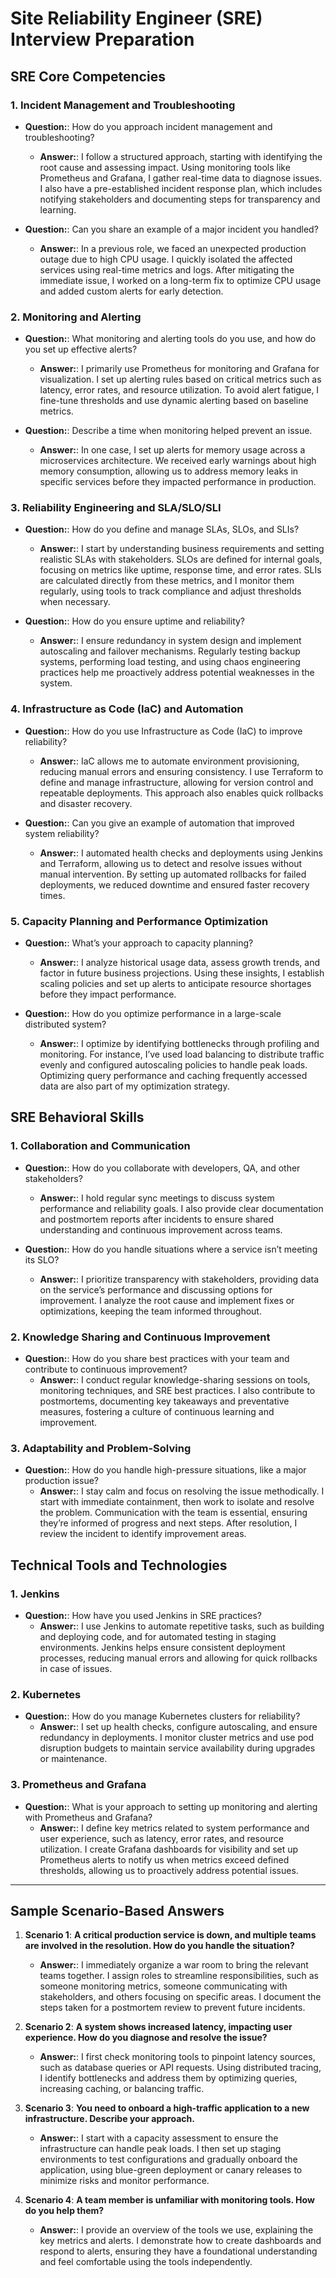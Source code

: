 # Site Reliability Engineer (SRE) Interview Preparation

## SRE Core Competencies

### 1. Incident Management and Troubleshooting
- **Question:**: How do you approach incident management and troubleshooting?
  - **Answer:**: I follow a structured approach, starting with identifying the root cause and assessing impact. Using monitoring tools like Prometheus and Grafana, I gather real-time data to diagnose issues. I also have a pre-established incident response plan, which includes notifying stakeholders and documenting steps for transparency and learning.

- **Question:**: Can you share an example of a major incident you handled?
  - **Answer:**: In a previous role, we faced an unexpected production outage due to high CPU usage. I quickly isolated the affected services using real-time metrics and logs. After mitigating the immediate issue, I worked on a long-term fix to optimize CPU usage and added custom alerts for early detection.

### 2. Monitoring and Alerting
- **Question:**: What monitoring and alerting tools do you use, and how do you set up effective alerts?
  - **Answer:**: I primarily use Prometheus for monitoring and Grafana for visualization. I set up alerting rules based on critical metrics such as latency, error rates, and resource utilization. To avoid alert fatigue, I fine-tune thresholds and use dynamic alerting based on baseline metrics.

- **Question:**: Describe a time when monitoring helped prevent an issue.
  - **Answer:**: In one case, I set up alerts for memory usage across a microservices architecture. We received early warnings about high memory consumption, allowing us to address memory leaks in specific services before they impacted performance in production.

### 3. Reliability Engineering and SLA/SLO/SLI
- **Question:**: How do you define and manage SLAs, SLOs, and SLIs?
  - **Answer:**: I start by understanding business requirements and setting realistic SLAs with stakeholders. SLOs are defined for internal goals, focusing on metrics like uptime, response time, and error rates. SLIs are calculated directly from these metrics, and I monitor them regularly, using tools to track compliance and adjust thresholds when necessary.

- **Question:**: How do you ensure uptime and reliability?
  - **Answer:**: I ensure redundancy in system design and implement autoscaling and failover mechanisms. Regularly testing backup systems, performing load testing, and using chaos engineering practices help me proactively address potential weaknesses in the system.

### 4. Infrastructure as Code (IaC) and Automation
- **Question:**: How do you use Infrastructure as Code (IaC) to improve reliability?
  - **Answer:**: IaC allows me to automate environment provisioning, reducing manual errors and ensuring consistency. I use Terraform to define and manage infrastructure, allowing for version control and repeatable deployments. This approach also enables quick rollbacks and disaster recovery.

- **Question:**: Can you give an example of automation that improved system reliability?
  - **Answer:**: I automated health checks and deployments using Jenkins and Terraform, allowing us to detect and resolve issues without manual intervention. By setting up automated rollbacks for failed deployments, we reduced downtime and ensured faster recovery times.

### 5. Capacity Planning and Performance Optimization
- **Question:**: What’s your approach to capacity planning?
  - **Answer:**: I analyze historical usage data, assess growth trends, and factor in future business projections. Using these insights, I establish scaling policies and set up alerts to anticipate resource shortages before they impact performance.

- **Question:**: How do you optimize performance in a large-scale distributed system?
  - **Answer:**: I optimize by identifying bottlenecks through profiling and monitoring. For instance, I’ve used load balancing to distribute traffic evenly and configured autoscaling policies to handle peak loads. Optimizing query performance and caching frequently accessed data are also part of my optimization strategy.

## SRE Behavioral Skills

### 1. Collaboration and Communication
- **Question:**: How do you collaborate with developers, QA, and other stakeholders?
  - **Answer:**: I hold regular sync meetings to discuss system performance and reliability goals. I also provide clear documentation and postmortem reports after incidents to ensure shared understanding and continuous improvement across teams.

- **Question:**: How do you handle situations where a service isn’t meeting its SLO?
  - **Answer:**: I prioritize transparency with stakeholders, providing data on the service’s performance and discussing options for improvement. I analyze the root cause and implement fixes or optimizations, keeping the team informed throughout.

### 2. Knowledge Sharing and Continuous Improvement
- **Question:**: How do you share best practices with your team and contribute to continuous improvement?
  - **Answer:**: I conduct regular knowledge-sharing sessions on tools, monitoring techniques, and SRE best practices. I also contribute to postmortems, documenting key takeaways and preventative measures, fostering a culture of continuous learning and improvement.

### 3. Adaptability and Problem-Solving
- **Question:**: How do you handle high-pressure situations, like a major production issue?
  - **Answer:**: I stay calm and focus on resolving the issue methodically. I start with immediate containment, then work to isolate and resolve the problem. Communication with the team is essential, ensuring they’re informed of progress and next steps. After resolution, I review the incident to identify improvement areas.

## Technical Tools and Technologies

### 1. Jenkins
- **Question:**: How have you used Jenkins in SRE practices?
  - **Answer:**: I use Jenkins to automate repetitive tasks, such as building and deploying code, and for automated testing in staging environments. Jenkins helps ensure consistent deployment processes, reducing manual errors and allowing for quick rollbacks in case of issues.

### 2. Kubernetes
- **Question:**: How do you manage Kubernetes clusters for reliability?
  - **Answer:**: I set up health checks, configure autoscaling, and ensure redundancy in deployments. I monitor cluster metrics and use pod disruption budgets to maintain service availability during upgrades or maintenance.

### 3. Prometheus and Grafana
- **Question:**: What is your approach to setting up monitoring and alerting with Prometheus and Grafana?
  - **Answer:**: I define key metrics related to system performance and user experience, such as latency, error rates, and resource utilization. I create Grafana dashboards for visibility and set up Prometheus alerts to notify us when metrics exceed defined thresholds, allowing us to proactively address potential issues.

---

## Sample Scenario-Based Answers

1. **Scenario 1**: **A critical production service is down, and multiple teams are involved in the resolution. How do you handle the situation?**
   - **Answer:**: I immediately organize a war room to bring the relevant teams together. I assign roles to streamline responsibilities, such as someone monitoring metrics, someone communicating with stakeholders, and others focusing on specific areas. I document the steps taken for a postmortem review to prevent future incidents.

2. **Scenario 2**: **A system shows increased latency, impacting user experience. How do you diagnose and resolve the issue?**
   - **Answer:**: I first check monitoring tools to pinpoint latency sources, such as database queries or API requests. Using distributed tracing, I identify bottlenecks and address them by optimizing queries, increasing caching, or balancing traffic.

3. **Scenario 3**: **You need to onboard a high-traffic application to a new infrastructure. Describe your approach.**
   - **Answer:**: I start with a capacity assessment to ensure the infrastructure can handle peak loads. I then set up staging environments to test configurations and gradually onboard the application, using blue-green deployment or canary releases to minimize risks and monitor performance.

4. **Scenario 4**: **A team member is unfamiliar with monitoring tools. How do you help them?**
   - **Answer:**: I provide an overview of the tools we use, explaining the key metrics and alerts. I demonstrate how to create dashboards and respond to alerts, ensuring they have a foundational understanding and feel comfortable using the tools independently.